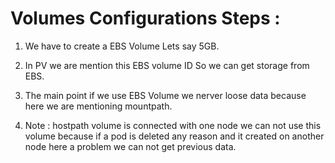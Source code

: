 # Volumes Configurations Steps :

1. We have to create a EBS Volume Lets say 5GB.

2. In PV we are mention this EBS volume ID So we can get storage from EBS.

3. The main point if we use EBS Volume we nerver loose data because here we are mentioning mountpath.

4. Note : hostpath volume is connected with one node we can not use this volume because if a pod is deleted any reason and it created on another node here a problem we can not get previous data.
